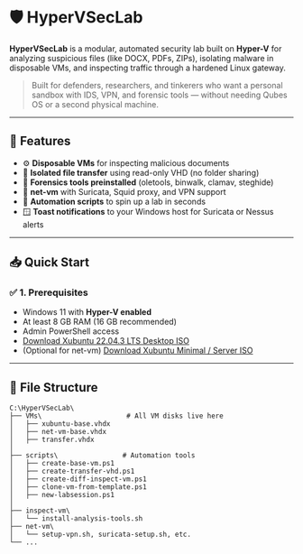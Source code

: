 # 🛡️ HyperVSecLab

**HyperVSecLab** is a modular, automated security lab built on **Hyper-V** for analyzing suspicious files (like DOCX, PDFs, ZIPs), isolating malware in disposable VMs, and inspecting traffic through a hardened Linux gateway.

> Built for defenders, researchers, and tinkerers who want a personal sandbox with IDS, VPN, and forensic tools — without needing Qubes OS or a second physical machine.

---

## 🧰 Features

- ⚙️ **Disposable VMs** for inspecting malicious documents
- 🔐 **Isolated file transfer** using read-only VHD (no folder sharing)
- 🧪 **Forensics tools preinstalled** (oletools, binwalk, clamav, steghide)
- 📡 **net-vm** with Suricata, Squid proxy, and VPN support
- 🚀 **Automation scripts** to spin up a lab in seconds
- 🪟 **Toast notifications** to your Windows host for Suricata or Nessus alerts

---

## 📥 Quick Start

### ✅ 1. Prerequisites

- Windows 11 with **Hyper-V enabled**
- At least 8 GB RAM (16 GB recommended)
- Admin PowerShell access
- [Download Xubuntu 22.04.3 LTS Desktop ISO](https://cdimage.ubuntu.com/xubuntu/releases/22.04.3/release/)
- (Optional for net-vm) [Download Xubuntu Minimal / Server ISO](https://ubuntu.com/download/server)

---

## 📁 File Structure

```plaintext
C:\HyperVSecLab\
├── VMs\                     # All VM disks live here
│   ├── xubuntu-base.vhdx
│   ├── net-vm-base.vhdx
│   ├── transfer.vhdx
│
├── scripts\                # Automation tools
│   ├── create-base-vm.ps1
│   ├── create-transfer-vhd.ps1
│   ├── create-diff-inspect-vm.ps1
│   ├── clone-vm-from-template.ps1
│   ├── new-labsession.ps1
│
├── inspect-vm\
│   └── install-analysis-tools.sh
├── net-vm\
│   └── setup-vpn.sh, suricata-setup.sh, etc.
└── ...

